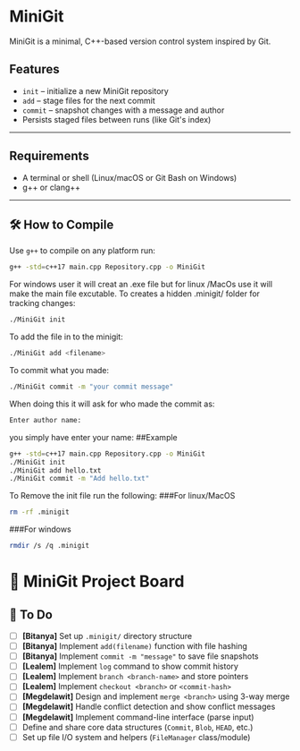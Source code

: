 # MiniGit

MiniGit is a minimal, C++-based version control system inspired by Git.
## Features

- `init` – initialize a new MiniGit repository
- `add` – stage files for the next commit
- `commit` – snapshot changes with a message and author
- Persists staged files between runs (like Git's index)

---
##  Requirements

- A terminal or shell (Linux/macOS or Git Bash on Windows)
- g++ or clang++

---

## 🛠️ How to Compile

Use `g++` to compile on any platform run:

```bash
g++ -std=c++17 main.cpp Repository.cpp -o MiniGit
```
For windows user it will creat an .exe file but for linux /MacOs use it will make the main file excutable. 
To creates a hidden .minigit/ folder for tracking changes:
```bash
./MiniGit init
```
To add the file in to the minigit:
```bash
./MiniGit add <filename>
```
To commit what you made:
```bash
./MiniGit commit -m "your commit message"
```
When doing this it will ask for who made the commit as:
```bash
Enter author name:
```
you simply have enter your name:
##Example
```bash
g++ -std=c++17 main.cpp Repository.cpp -o MiniGit
./MiniGit init
./MiniGit add hello.txt
./MiniGit commit -m "Add hello.txt"

```
To Remove the init file run the following:
###For linux/MacOS
```bash
rm -rf .minigit
```
###For windows
```bash
rmdir /s /q .minigit
```



# 🧩 MiniGit Project Board

## 📌 To Do
- [ ] **[Bitanya]** Set up `.minigit/` directory structure
- [ ] **[Bitanya]** Implement `add(filename)` function with file hashing
- [ ] **[Bitanya]** Implement `commit -m "message"` to save file snapshots
- [ ] **[Lealem]** Implement `log` command to show commit history
- [ ] **[Lealem]** Implement `branch <branch-name>` and store pointers
- [ ] **[Lealem]** Implement `checkout <branch>` or `<commit-hash>`
- [ ] **[Megdelawit]** Design and implement `merge <branch>` using 3-way merge
- [ ] **[Megdelawit]** Handle conflict detection and show conflict messages
- [ ] **[Megdelawit]** Implement command-line interface (parse input)
- [ ] Define and share core data structures (`Commit`, `Blob`, `HEAD`, etc.)
- [ ] Set up file I/O system and helpers (`FileManager` class/module)
